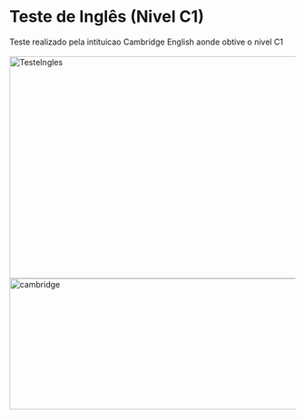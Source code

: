 # Teste de Inglês (Nivel C1)
Teste realizado pela intituicao Cambridge English aonde obtive o nivel C1
<br></br>
<img width="1246" height="392" alt="TesteIngles" src="https://github.com/user-attachments/assets/86258ca8-4ee3-4b4b-b0d5-5909e150edaa" />
<img width="1200" height="231" alt="cambridge" src="https://github.com/user-attachments/assets/d283286b-86e1-4bf2-8c32-70d9f291b53d" />
